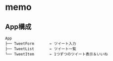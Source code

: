 # memo

## App構成

```
App
├── TweetForm       ← ツイート入力  
├── TweetList       ← ツイート一覧
└── TweetItem       ← 1つずつのツイート表示＆いいね
```
